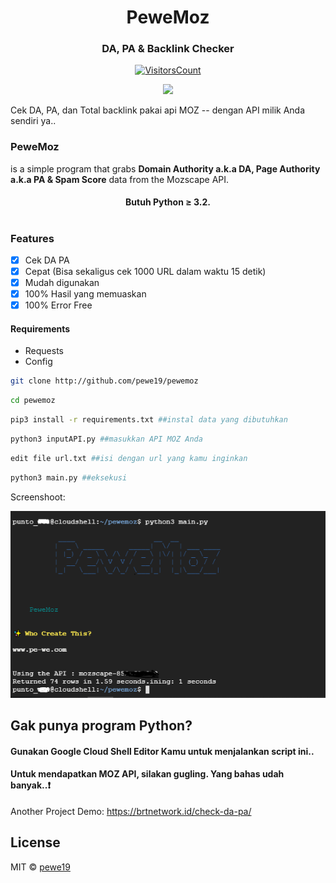 <h1 align="center">PeweMoz</h1>
<h3 align="center">DA, PA & Backlink Checker</h3>

<div align="center">

[![VisitorsCount](https://visitor-badge.laobi.icu/badge?page_id=pewemoz)](https://github.com/pewe19/pewemoz)

</div>
<p align="center">
    <a href="https://github.com/pewe19/pewemoz" alt="Made with Python">
        <img src="https://forthebadge.com/images/badges/made-with-python.svg" /></a>
</p>

Cek DA, PA, dan Total backlink pakai api MOZ -- dengan API milik Anda sendiri ya..

### PeweMoz
is a simple program that grabs **Domain Authority a.k.a DA, Page Authority a.k.a PA & Spam Score** data from the Mozscape API.
<h4 align="center">Butuh Python ≥ 3.2.</h4>

# 

### Features

- [x] Cek DA PA
- [x] Cepat (Bisa sekaligus cek 1000 URL dalam waktu 15 detik)
- [x] Mudah digunakan
- [x] 100% Hasil yang memuaskan
- [x] 100% Error Free
#### Requirements
- Requests
- Config

```bash
git clone http://github.com/pewe19/pewemoz
```
```bash
cd pewemoz
```
```bash
pip3 install -r requirements.txt ##instal data yang dibutuhkan
```
```bash
python3 inputAPI.py ##masukkan API MOZ Anda
```
```bash
edit file url.txt ##isi dengan url yang kamu inginkan
```
```bash
python3 main.py ##eksekusi
```
Screenshoot:
<p align="center">
<img src="https://github.com/pewe19/pewemoz/blob/main/pewemoz%20capture.PNG" /></a>
</p>

## Gak punya program Python?
#### Gunakan Google Cloud Shell Editor Kamu untuk menjalankan script ini.. 
#### Untuk mendapatkan MOZ API, silakan gugling. Yang bahas udah banyak..❗️
Another Project Demo: https://brtnetwork.id/check-da-pa/

## License
MIT  © [pewe19](https://github.com/pewe19)
